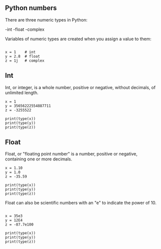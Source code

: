 ## Python numbers 

There are three numeric types in Python:

-int
-float
-complex

Variables of numeric types are created when you assign a value to them:

```

x = 1    # int
y = 2.8  # float
z = 1j   # complex

```


## Int

Int, or integer, is a whole number, positive or negative, without decimals, of unlimited length.

```
x = 1
y = 35656222554887711
z = -3255522

print(type(x))
print(type(y))
print(type(z))

```

## Float

Float, or "floating point number" is a number, positive or negative, containing one or more decimals.


```
x = 1.10
y = 1.0
z = -35.59

print(type(x))
print(type(y))
print(type(z))

```

Float can also be scientific numbers with an "e" to indicate the power of 10.

```

x = 35e3
y = 12E4
z = -87.7e100

print(type(x))
print(type(y))
print(type(z))

```